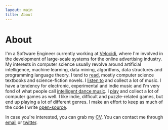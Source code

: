 ```yaml
---
layout: main
title: About
---
```


# About

I'm a Software Engineer currently working at [Velocidi][velocidi], where I'm
involved in the development of large-scale systems for the online advertising
industry. My interests in computer science usually revolve around artificial
intelligence, machine learning, data mining, algorithms, data structures and
programming language theory. I tend to [read][goodreads], mostly computer
science textbooks and science-fiction novels. I [listen to][last.fm] and collect
a lot of music. I have a tendency for electronic, experimental and indie music
and I'm very fond of what people call [intelligent dance music][idm]. I
[play][steam] and collect a lot of computer games as well. I like indie,
difficult and puzzle-related games, but end up playing a lot of different
genres. I make an effort to keep as much of the code I write
[open-source][github].

In case you're interested, you can grab my [CV][cv]. You can contact me through
[email][email] or [twitter][twitter].

[cv]: /contents/cv.pdf
[email]: mailto:joao.c.azevedo@gmail.com
[github]: https://github.com/jcazevedo
[goodreads]: http://www.goodreads.com/jcazevedo
[idm]: http://en.wikipedia.org/wiki/Intelligent_dance_music
[irc]: http://en.wikipedia.org/wiki/IRC
[last.fm]: http://www.last.fm/user/jcazevedo
[steam]: http://steamcommunity.com/id/jcazevedo/
[twitter]: http://twitter.com/jcazevedo
[velocidi]: https://www.velocidi.com/
